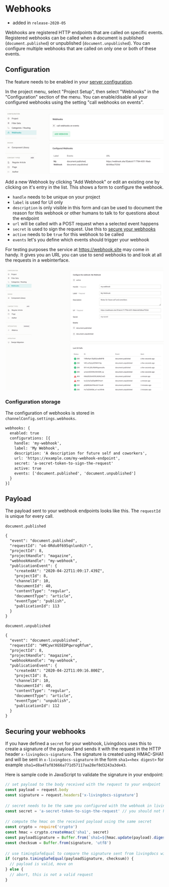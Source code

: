 # Webhooks
- added in `release-2020-05`

Webhooks are registered HTTP endpoints that are called on specific events. Registered webhooks can be called when a document is published (`document.published`) or unpublished (`document.unpublished`).
You can configure multiple webhooks that are called on only one or both of these events.

## Configuration

The feature needs to be enabled in your [server configuration](../server-configuration/config.md#webhooks).

In the project menu, select "Project Setup", then select "Webhooks" in the "Configuration" section of the menu. You can enable/disable all your configured webhooks using the setting "call webhooks on events".

![Webhooks Configuration](./webhooks.png)

Add a new Webhook by clicking "Add Webhook" or edit an existing one by clicking on it's entry in the list. This shows a form to configure the webhook.

- `handle` needs to be unique on your project
- `label` is used for UI only
- `description` is only visible in this form and can be used to document the reason for this webhook or other humans to talk to for questions about the endpoint
- `url` will be called with a POST request when a selected event happens
- `secret` is used to sign the request. Use this to [secure your webhooks](#securing-your-webhooks)
- `active` needs to be `true` for this webhook to be called
- `events` let's you define which events should trigger your webhook

For testing purposes the service at https://webhook.site may come in handy. It gives you an URL you can use to send webhooks to and look at all the requests in a webinterface.

![Webhooks Configuration](./webhook-detail.png)

### Configuration storage

The configuration of webhooks is stored in `channelConfig.settings.webhooks`.

```
webhooks: {
  enabled: true
  configurations: [{
    handle: 'my-webhook',
    label: 'My Webhook',
    description: 'A description for future self and coworkers',
    url: 'https://example.com/my-webhook-endpoint',
    secret: 'a-secret-token-to-sign-the-request'
    active: true
    events: ['document.published', 'document.unpublished']
  }
}]
```

## Payload
The payload sent to your webhook endpoints looks like this. The `requestId` is unique for every call.

`document.published`
```
{
  "event": "document.published",
  "requestId": "o4-0Rdu0f695qnlun0iY-",
  "projectId": 8,
  "projectHandle": "magazine",
  "webhookHandle": "my-webhook",
  "publicationEvent": {
    "createdAt": "2020-04-22T11:09:17.439Z",
    "projectId": 8,
    "channelId": 10,
    "documentId": 40,
    "contentType": "regular",
    "documentType": "article",
    "eventType": "publish",
    "publicationId": 113
  }
}
```

`document.unpublished`
```
{
  "event": "document.unpublished",
  "requestId": "HMCywrXG5EDPqwrogRfum",
  "projectId": 8,
  "projectHandle": "magazine",
  "webhookHandle": "my-webhook",
  "publicationEvent": {
    "createdAt": "2020-04-22T11:09:16.800Z",
    "projectId": 8,
    "channelId": 10,
    "documentId": 40,
    "contentType": "regular",
    "documentType": "article",
    "eventType": "unpublish",
    "publicationId": 112
  }
}
```

## Securing your webhooks
If you have defined a `secret` for your webhook, Livingdocs uses this to create a signature of the payload and sends it with the request in the HTTP header `x-livingdocs-signature`.
The signature is created using HMAC-SHA1 and will be sent in `x-livingdocs-signature` in the form `sha1=<hex digest>` for example `sha1=d8a47af83666a771d57117aa28ef8d3243a3de43`.

Here is sample code in JavaScript to validate the signature in your endpoint:

```js
// set payload to the body received with the request to your endpoint
const payload = request.body
const signature = request.headers['x-livingdocs-signature']

// secret needs to be the same you configured with the webhook in livingdocs
const secret = 'a-secret-token-to-sign-the-request' // you should not hardcode this but read it from an environment variable

// compute the hmac on the received payload using the same secret
const crypto = require('crypto')
const hmac = crypto.createHmac('sha1', secret)
const payloadSignature = Buffer.from(`sha1=${hmac.update(payload).digest('hex')}`, 'utf8')
const checksum = Buffer.from(signature, 'utf8')

// use timingSafeEqual to compare the signature sent from livingdocs with the computed checksum
if (crypto.timingSafeEqual(payloadSignature, checksum)) {
  // payload is valid, move on
} else {
  // abort, this is not a valid request
}
```